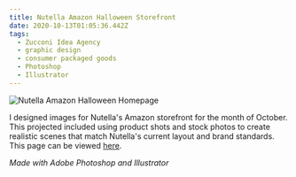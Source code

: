 ```yaml
---
title: Nutella Amazon Halloween Storefront
date: 2020-10-13T01:05:36.442Z
tags:
  - Zucconi Idea Agency
  - graphic design
  - consumer packaged goods
  - Photoshop
  - Illustrator
---
```

![Nutella Amazon Halloween Homepage](/assets/screen-shot-2020-10-01-at-9.56.48-am.png "Nutella Amazon Halloween Homepage")

I designed images for Nutella's Amazon storefront for the month of October. This projected included using product shots and stock photos to create realistic scenes that match Nutella's current layout and brand standards. This page can be viewed [here](https://www.amazon.com/stores/Nutella/page/FF9AA69A-C4A0-4ED8-80A4-2F766D799C34?ref_=ast_bln).

*Made with Adobe Photoshop and Illustrator*